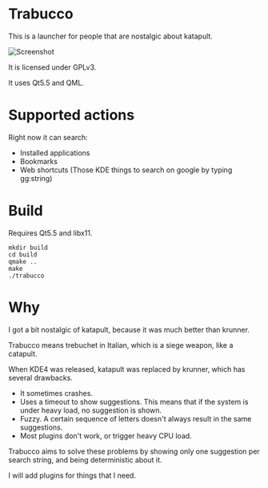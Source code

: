 Trabucco
========

This is a launcher for people that are nostalgic about katapult.

![Screenshot](http://i.imgur.com/sh166aS.jpg)

It is licensed under GPLv3.

It uses Qt5.5 and QML.

Supported actions
=================

Right now it can search:

 * Installed applications
 * Bookmarks
 * Web shortcuts (Those KDE things to search on google by typing gg:string)

Build
=====

Requires Qt5.5 and libx11.


```
mkdir build
cd build
qmake ..
make
./trabucco
```

Why
===

I got a bit nostalgic of katapult, because it was much better than krunner.

Trabucco means trebuchet in Italian, which is a siege weapon, like a catapult.

When KDE4 was released, katapult was replaced by krunner, which has several
drawbacks.

 * It sometimes crashes.
 * Uses a timeout to show suggestions.
   This means that if the system is under heavy load, no suggestion is shown.
 * Fuzzy. A certain sequence of letters doesn't always result in the same
   suggestions.
 * Most plugins don't work, or trigger heavy CPU load.

Trabucco aims to solve these problems by showing only one suggestion per
search string, and being deterministic about it.

I will add plugins for things that I need.
